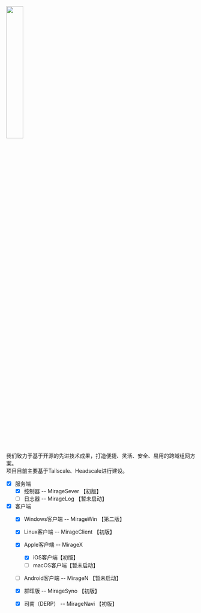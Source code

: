 
<img src="https://user-images.githubusercontent.com/7601383/222609359-d1eaf48f-6af6-4069-9608-089d2ffc852f.png" width="30%" height="30%"/>     
   
我们致力于基于开源的先进技术成果，打造便捷、灵活、安全、易用的跨域组网方案。   
项目目前主要基于Tailscale、Headscale进行建设。   
   
- [x] 服务端
   - [x] 控制器 -- MirageSever 【初版】   
   - [ ] 日志器 -- MirageLog 【暂未启动】 
- [x] 客户端
   - [x] Windows客户端      --  MirageWin   【第二版】   
   - [x] Linux客户端  --     MirageClient  【初版】    
           
   - [x] Apple客户端       --     MirageX
     - [x] iOS客户端【初版】    
     - [ ] macOS客户端【暂未启动】   
   - [ ] Android客户端       --   MirageN  【暂未启动】   
   - [x] 群晖版         -- MirageSyno     【初版】
   - [x] 司南（DERP）    -- MirageNavi     【初版】 

   
